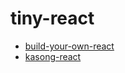 # tiny-react

- [build-your-own-react](https://pomb.us/build-your-own-react)
- [kasong-react](https://react.iamkasong.com)
